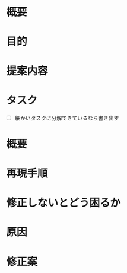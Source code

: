 <!-- あくまでテンプレートなので必ずしもすべての項目を埋めなくてよい -->

<!-- 要望のテンプレート -->
# 概要
# 目的
# 提案内容
# タスク
- [ ] 細かいタスクに分解できているなら書き出す

<!-- 不具合のテンプレート -->
# 概要
# 再現手順
# 修正しないとどう困るか
# 原因
# 修正案
